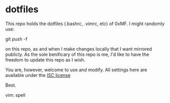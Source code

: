 dotfiles
========

This repo holds the dotfiles (.bashrc, .vimrc, etc) of 0xMF. I might randomly use:

  git push -f

on this repo, as and when I make changes locally that I want mirrored publicly. As the sole
benificary of this repo is me, I'd like to have the freedom to update this repo as I wish. 

You are, however, welcome to use and modify. All settings here are available under the [ISC
license](LICENSE)

Best.

 vim: spell
